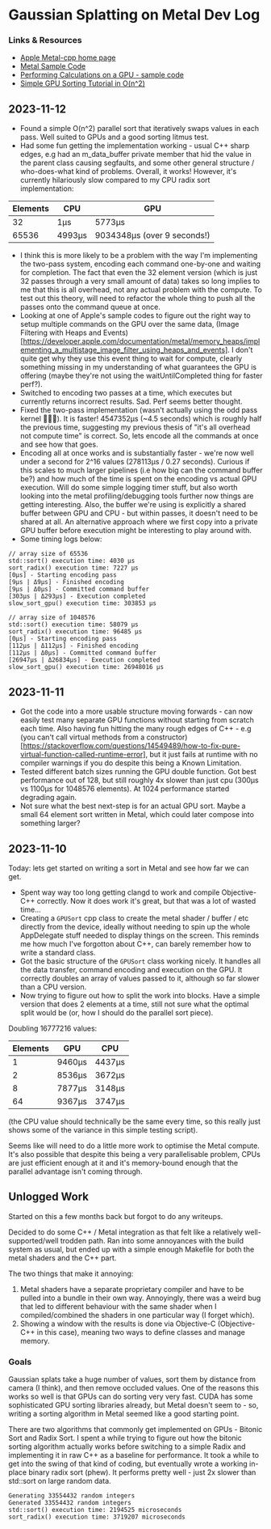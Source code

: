 # Gaussian Splatting on Metal Dev Log

### Links & Resources

- [Apple Metal-cpp home page](https://developer.apple.com/metal/cpp/)
- [Metal Sample Code](https://developer.apple.com/metal/sample-code/)
- [Performing Calculations on a GPU - sample code](https://developer.apple.com/documentation/metal/performing_calculations_on_a_gpu)
- [Simple GPU Sorting Tutorial in O(n^2)](https://www.alanzucconi.com/2017/12/13/gpu-sorting-1/)

## 2023-11-12

* Found a simple O(n^2) parallel sort that iteratively swaps values in each pass. Well suited to GPUs and a good sorting litmus test.
* Had some fun getting the implementation working - usual C++ sharp edges, e.g had an m_data_buffer private member that hid the value in the parent class causing segfaults, and some other general structure / who-does-what kind of problems. Overall, it works! However, it's currently hilariously slow compared to my CPU radix sort implementation:

| Elements | CPU | GPU |
|--|--|--|
| 32    | 1µs    | 5773µs    |
| 65536 | 4993µs | 9034348µs (over 9 seconds!) |

* I think this is more likely to be a problem with the way I'm implementing the two-pass system, encoding each command one-by-one and waiting for completion. The fact that even the 32 element version (which is just 32 passes through a very small amount of data) takes so long implies to me that this is all overhead, not any actual problem with the compute. To test out this theory, will need to refactor the whole thing to push all the passes onto the command queue at once.
* Looking at one of Apple's sample codes to figure out the right way to setup multiple commands on the GPU over the same data, (Image Filtering with Heaps and Events)[https://developer.apple.com/documentation/metal/memory_heaps/implementing_a_multistage_image_filter_using_heaps_and_events]. I don't quite get why they use this event thing to wait for compute, clearly something missing in my understanding of what guarantees the GPU is offering (maybe they're not using the waitUntilCompleted thing for faster perf?).
* Switched to encoding two passes at a time, which executes but currently returns incorrect results. Sad. Perf seems better thought.
* Fixed the two-pass implementation (wasn't actually using the odd pass kernel 🤦🏼‍♂️). It is faster! 4547352µs (~4.5 seconds) which is roughly half the previous time, suggesting my previous thesis of "it's all overhead not compute time" is correct. So, lets encode all the commands at once and see how that goes.
* Encoding all at once works and is substantially faster - we're now well under a second for 2^16 values (278113µs / 0.27 seconds). Curious if this scales to much larger pipelines (i.e how big can the command buffer be?) and how much of the time is spent on the encoding vs actual GPU execution. Will do some simple logging timer stuff, but also worth looking into the metal profiling/debugging tools further now things are getting interesting. Also, the buffer we're using is explicitly a shared buffer between GPU and CPU - but within passes, it doesn't need to be shared at all. An alternative approach where we first copy into a private GPU buffer before execution might be interesting to play around with.
* Some timing logs below:

```
// array size of 65536
std::sort() execution time: 4030 µs
sort_radix() execution time: 7227 µs
[0µs] - Starting encoding pass
[9µs | Δ9µs] - Finished encoding
[9µs | Δ0µs] - Committed command buffer
[303µs | Δ293µs] - Execution completed
slow_sort_gpu() execution time: 303853 µs

// array size of 1048576
std::sort() execution time: 58079 µs
sort_radix() execution time: 96485 µs
[0µs] - Starting encoding pass
[112µs | Δ112µs] - Finished encoding
[112µs | Δ0µs] - Committed command buffer
[26947µs | Δ26834µs] - Execution completed
slow_sort_gpu() execution time: 26948016 µs
```

## 2023-11-11

* Got the code into a more usable structure moving forwards - can now easily test many separate GPU functions without starting from scratch each time. Also having fun hitting the many rough edges of C++ - e.g (you can't call virtual methods from a constructor)[https://stackoverflow.com/questions/14549489/how-to-fix-pure-virtual-function-called-runtime-error], but it just fails at runtime with no compiler warnings if you do despite this being a Known Limitation.
* Tested different batch sizes running the GPU double function. Got best performance out of 128, but still roughly 4x slower than just cpu (300µs vs 1100µs for 1048576 elements). At 1024 performance started degrading again.
* Not sure what the best next-step is for an actual GPU sort. Maybe a small 64 element sort written in Metal, which could later compose into something larger?

## 2023-11-10

Today: lets get started on writing a sort in Metal and see how far we can get.

* Spent way way too long getting clangd to work and compile Objective-C++ correctly. Now it does work it's great, but that was a lot of wasted time...
* Creating a `GPUSort` cpp class to create the metal shader / buffer / etc directly from the device, ideally without needing to spin up the whole AppDelegate stuff needed to display things on the screen. This reminds me how much I've forgotton about C++, can barely remember how to write a standard class.
* Got the basic structure of the `GPUSort` class working nicely. It handles all the data transfer, command encoding and execution on the GPU. It correctly doubles an array of values passed to it, although so far slower than a CPU version.
* Now trying to figure out how to split the work into blocks. Have a simple version that does 2 elements at a time, still not sure what the optimal split would be (or, how I should do the parallel sort piece).

Doubling 16777216 values:

| Elements | GPU | CPU |
|--|--|--|
| 1  | 9460µs | 4437µs |
| 2  | 8536µs | 3672µs |
| 8  | 7877μs | 3148μs |
| 64 | 9367µs | 3747µs |

(the CPU value should technically be the same every time, so this really just shows some of the variance in this simple testing script).

Seems like will need to do a little more work to optimise the Metal compute. It's also possible that despite this being a very parallelisable problem, CPUs are just efficient enough at it and it's memory-bound enough that the parallel advantage isn't coming through.

## Unlogged Work

Started on this a few months back but forgot to do any writeups.

Decided to do some C++ / Metal integration as that felt like a relatively well-supported/well trodden path. Ran into some annoyances with the build system as usual, but ended up with a simple enough Makefile for both the metal shaders and the C++ part.

The two things that make it annoying:
1. Metal shaders have a separate proprietary compiler and have to be pulled into a bundle in their own way. Annoyingly, there was a weird bug that led to different behaviour with the same shader when I compiled/combined the shaders in one particular way (I forget which).
2. Showing a window with the results is done via Objective-C (Objective-C++ in this case), meaning two ways to define classes and manage memory.

### Goals

Gaussian splats take a huge number of values, sort them by distance from camera (I think), and then remove occluded values. One of the reasons this works so well is that GPUs can do sorting very very fast. CUDA has some sophisticated GPU sorting libraries already, but Metal doesn't seem to - so, writing a sorting algorithm in Metal seemed like a good starting point.

There are two algorithms that commonly get implemented on GPUs - Bitonic Sort and Radix Sort. I spent a while trying to figure out how the bitonic sorting algorithm actually works before switching to a simple Radix and implementing it in raw C++ as a baseline for performance. It took a while to get into the swing of that kind of coding, but eventually wrote a working in-place binary radix sort (phew). It performs pretty well - just 2x slower than std::sort on large random data.

```
Generating 33554432 random integers
Generated 33554432 random integers
std::sort() execution time: 2194525 microseconds
sort_radix() execution time: 3719207 microseconds
```
